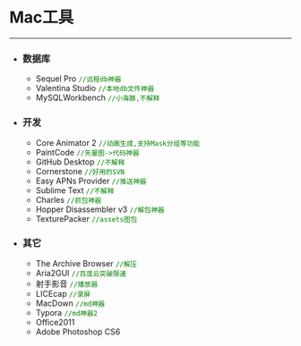 # Mac工具
***

- ### 数据库

	- Sequel Pro <font color="green">`//远程db神器`</font>
	- Valentina Studio <font color="green">`//本地db文件神器`</font>
	- MySQLWorkbench <font color="green">`//小海豚,不解释`</font>


- ### 开发

	- Core Animator 2 <font color="green">`//动画生成,支持Mask分组等功能`</font>
	- PaintCode <font color="green">`//矢量图->代码神器`</font>
	- GitHub Desktop <font color="green">`//不解释`</font>
	- Cornerstone <font color="green">`//好用的SVN`</font>
	- Easy APNs Provider <font color="green">`//推送神器`</font>
	- Sublime Text <font color="green">`//不解释`</font>
	- Charles <font color="green">`//抓包神器`</font>
	- Hopper Disassembler v3 <font color="green">`//解包神器`</font>
	- TexturePacker <font color="green">`//assets图包`</font>


- ### 其它
	- The Archive Browser <font color="green">`//解压`</font>
	- Aria2GUI <font color="green">`//百度云突破限速`</font>
	- 射手影音 <font color="green">`//播放器`</font>
	- LICEcap <font color="green">`//录屏`</font>
	- MacDown <font color="green">`//md神器`</font>
	- Typora <font color="green">`//md神器2`</font>
	- Office2011
	- Adobe Photoshop CS6	
	 